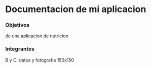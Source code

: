 # Documentacion de mi aplicacion
### Objetivos
de una aplicacion de nutricion
### Integrantes
B y C, datos y fotografia 150x150
### 
